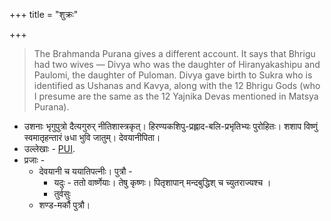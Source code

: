 +++
title = "शुक्रः"

+++
> The Brahmanda Purana gives a different account. It says that Bhrigu had two wives — Divya who was the daughter of Hiranyakashipu and Paulomi, the daughter of Puloman. Divya gave birth to Sukra who is identified as Ushanas and Kavya, along with the 12 Bhrigu Gods (who I presume are the same as the 12 Yajnika Devas mentioned in Matsya Purana).

- उशनाः भृगुपुत्रो दैत्यगुरुर् नीतिशास्त्रकृत्। हिरण्यकशिपु-प्रह्लाद-बलि-प्रभृतिभ्यः पुरोहितः। शशाप विष्णुं स्वमातृहन्तारं ७धा भुवि जातुम्। देवयानीपिता। 
- उल्लेखाः \- [PUI](http://www.sanskrit-lexicon.uni-koeln.de/scans/PUIScan/2014/web/webtc/servepdf.php?page=3-438).
- प्रजाः -
    - देवयानी च ययातिपत्नीः। पुत्रौ -
        - यदुः \- ततो वार्ष्णेयाः। तेषु कृष्णः। पितृशापान् मन्दबुद्धिश् च च्युतराज्यश्च ।
        - तुर्वसुः
    - शण्ड-मर्कौ पुत्रौ।

